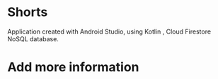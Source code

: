 # Shorts
Application created with Android Studio, using Kotlin , Cloud Firestore NoSQL database.

# Add more information
